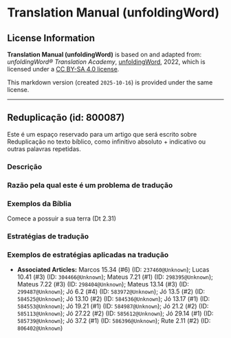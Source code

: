 # Translation Manual (unfoldingWord)

## License Information

**Translation Manual (unfoldingWord)** is based on and adapted from: _unfoldingWord® Translation Academy_, [unfoldingWord](https://unfoldingword.org/utw), 2022, which is licensed under a [CC BY-SA 4.0 license](https://creativecommons.org/licenses/by-sa/4.0/legalcode.en).

This markdown version (created `2025-10-16`) is provided under the same license.



--------------------------------

## Reduplicação (id: 800087)

Este é um espaço reservado para um artigo que será escrito sobre Reduplicação no texto bíblico, como infinitivo absoluto \+ indicativo ou outras palavras repetidas.

### Descrição

### Razão pela qual este é um problema de tradução

### Exemplos da Bíblia

Comece a possuir a sua terra (Dt 2\.31\)

### Estratégias de tradução

### Exemplos de estratégias aplicadas na tradução

* **Associated Articles:** Marcos 15.34 (#6) (ID: `237460@Unknown`); Lucas 10.41 (#3) (ID: `304466@Unknown`); Mateus 7.21 (#1) (ID: `298395@Unknown`); Mateus 7.22 (#3) (ID: `298404@Unknown`); Mateus 13.14 (#3) (ID: `299487@Unknown`); Jó 6.2 (#4) (ID: `583972@Unknown`); Jó 13.5 (#2) (ID: `584525@Unknown`); Jó 13.10 (#2) (ID: `584536@Unknown`); Jó 13.17 (#1) (ID: `584553@Unknown`); Jó 19.21 (#1) (ID: `584987@Unknown`); Jó 21.2 (#2) (ID: `585113@Unknown`); Jó 27.22 (#2) (ID: `585612@Unknown`); Jó 29.14 (#1) (ID: `585739@Unknown`); Jó 37.2 (#1) (ID: `586396@Unknown`); Rute 2.11 (#2) (ID: `806402@Unknown`)

